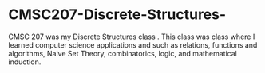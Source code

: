 # CMSC207-Discrete-Structures-
CMSC 207 was my Discrete Structures class . This class was class where I learned computer science applications and such as  relations, functions and algorithms, Naive Set Theory, combinatorics, logic, and mathematical induction.

